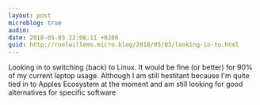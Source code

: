 ```yaml
---
layout: post
microblog: true
audio: 
date: 2018-05-03 22:08:11 +0200
guid: http://roelwillems.micro.blog/2018/05/03/looking-in-to.html
---
```

Looking in to switching (back) to Linux. It would be fine (or better) for 90% of my current laptop usage. Although I am still hestitant because I'm quite tied in to Apples Ecosystem at the moment  and am still looking for good alternatives for specific software
